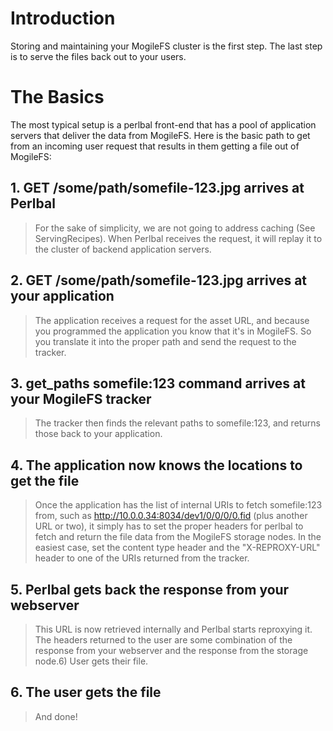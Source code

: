 # Introduction #

Storing and maintaining your MogileFS cluster is the first step.  The last step is to serve the files back out to your users.

# The Basics #

The most typical setup is a perlbal front-end that has a pool of application servers that deliver the data from MogileFS.  Here is the basic path to get from an incoming user request that results in them getting a file out of MogileFS:


## 1. GET /some/path/somefile-123.jpg arrives at Perlbal ##

> For the sake of simplicity, we are not going to address caching (See ServingRecipes).  When Perlbal receives the request, it will replay it to the cluster of backend application servers.

## 2. GET /some/path/somefile-123.jpg arrives at your application ##
> The application receives a request for the asset URL, and because you programmed the application you know that it's in MogileFS.  So you translate it into the proper path and send the request to the tracker.

## 3. get\_paths somefile:123 command arrives at your MogileFS tracker ##
> The tracker then finds the relevant paths to somefile:123, and returns those back to your application.

## 4. The application now knows the locations to get the file ##

> Once the application has the list of internal URIs to fetch somefile:123 from, such as http://10.0.0.34:8034/dev1/0/0/0/0.fid (plus another URL or two), it simply has to set the proper headers for perlbal to fetch and return the file data from the MogileFS storage nodes.  In the easiest case, set the content type header and the "X-REPROXY-URL" header to one of the URIs returned from the tracker.

## 5. Perlbal gets back the response from your webserver ##

> This URL is now retrieved internally and Perlbal starts reproxying it.  The headers returned to the user are some combination of the response from your webserver and the response from the storage node.6) User gets their file.

## 6. The user gets the file ##

> And done!